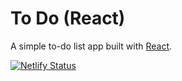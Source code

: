 # To Do (React)

A simple to-do list app built with [React](https://reactjs.org/).

[![Netlify Status](https://api.netlify.com/api/v1/badges/fd2bb3ba-cb78-4871-8fe0-9e7255c532c7/deploy-status)](https://app.netlify.com/sites/stellar-starship-7ce624/deploys)
